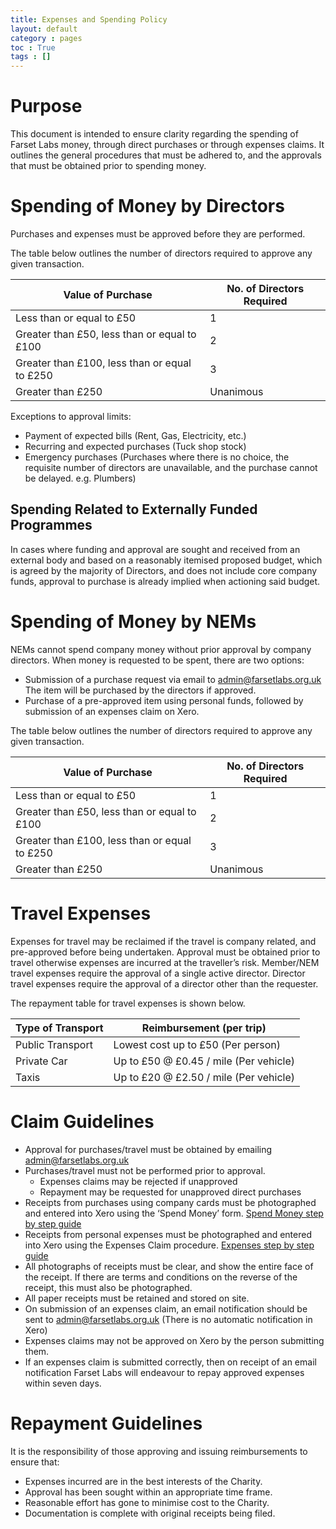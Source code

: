 ```yaml
---
title: Expenses and Spending Policy
layout: default
category : pages
toc : True
tags : []
---
```


# Purpose
This document is intended to ensure clarity regarding the spending of Farset Labs money, through direct purchases or through expenses claims. It outlines the general procedures that must be adhered to, and the approvals that must be obtained prior to spending money.

# Spending of Money by Directors
Purchases and expenses must be approved before they are performed. 

The table below outlines the number of directors required to approve any given transaction.

| Value of Purchase                             | No. of Directors Required |
|---------------------------------------------- |-------------------------- |
| Less than or equal to £50                     | 1                         |
| Greater than £50, less than or equal to £100  | 2                         |
| Greater than £100, less than or equal to £250 | 3                         |
| Greater than £250                             | Unanimous                 |


Exceptions to approval limits:

* Payment of expected bills (Rent, Gas, Electricity, etc.)
* Recurring and expected purchases (Tuck shop stock)
* Emergency purchases (Purchases where there is no choice, the requisite number of directors are unavailable, and the purchase cannot be delayed. e.g. Plumbers)

## Spending Related to Externally Funded Programmes

In cases where funding and approval are sought and received from an external body and based on a reasonably itemised proposed budget, which is agreed by the majority of Directors, and does not include core company funds, approval to purchase is already implied when actioning said budget.


# Spending of Money by NEMs
NEMs cannot spend company money without prior approval by company directors. When money is requested to be spent, there are two options:

* Submission of a purchase request via email to admin@farsetlabs.org.uk 
The item will be purchased by the directors if approved.
* Purchase of a pre-approved item using personal funds, followed by submission of an expenses claim on Xero.

The table below outlines the number of directors required to approve any given transaction.

| Value of Purchase                             | No. of Directors Required |
|---------------------------------------------- |-------------------------- |
| Less than or equal to £50                     | 1                         |
| Greater than £50, less than or equal to £100  | 2                         |
| Greater than £100, less than or equal to £250 | 3                         |
| Greater than £250                             | Unanimous                 |

# Travel Expenses
Expenses for travel may be reclaimed if the travel is company related, and pre-approved before being undertaken. Approval must be obtained prior to travel otherwise expenses are incurred at the traveller’s risk. 
Member/NEM travel expenses require the approval of a single active director. 
Director travel expenses require the approval of a director other than the requester.

The repayment table for travel expenses is shown below.

| Type of Transport   | Reimbursement (per trip)                |
|-------------------  |-------------------------                |
| Public Transport    | Lowest cost up to £50 (Per person)      |
| Private Car         | Up to £50 @ £0.45 / mile (Per vehicle)  |
| Taxis               | Up to £20 @ £2.50 / mile (Per vehicle)  |

# Claim Guidelines
* Approval for purchases/travel must be obtained by emailing admin@farsetlabs.org.uk
* Purchases/travel must not be performed prior to approval.
    * Expenses claims may be rejected if unapproved
    * Repayment may be requested for unapproved direct purchases
* Receipts from purchases using company cards must be photographed and entered into Xero using the ‘Spend Money’ form. 
[Spend Money step by step guide](https://help.xero.com/uk/BankAccounts_Details_SpendMoney$Howto)
* Receipts from personal expenses must be photographed and entered into Xero using the Expenses Claim procedure. 
[Expenses step by step guide](https://help.xero.com/uk/Q_ExpenseClaims$BK_Steps)
* All photographs of receipts must be clear, and show the entire face of the receipt. If there are terms and conditions on the reverse of the receipt, this must also be photographed.
* All paper receipts must be retained and stored on site. 
* On submission of an expenses claim, an email notification should be sent to admin@farsetlabs.org.uk (There is no automatic notification in Xero)
* Expenses claims may not be approved on Xero by the person submitting them. 
* If an expenses claim is submitted correctly, then on receipt of an email notification Farset Labs will endeavour to repay approved expenses within seven days.

# Repayment Guidelines
It is the responsibility of those approving and issuing reimbursements to ensure that:

* Expenses incurred are in the best interests of the Charity.
* Approval has been sought within an appropriate time frame.
* Reasonable effort has gone to minimise cost to the Charity.
* Documentation is complete with original receipts being filed.
